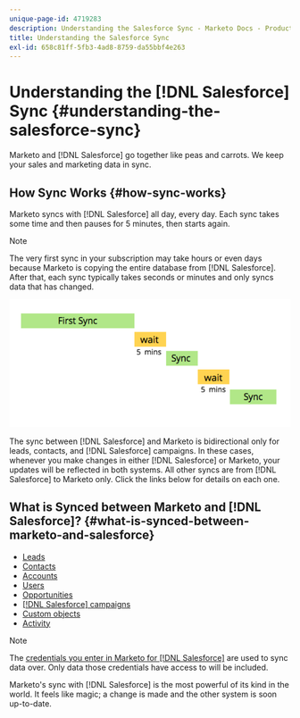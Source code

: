 ```yaml
---
unique-page-id: 4719283
description: Understanding the Salesforce Sync - Marketo Docs - Product Documentation
title: Understanding the Salesforce Sync
exl-id: 658c81ff-5fb3-4ad8-8759-da55bbf4e263
---
```

# Understanding the [!DNL Salesforce] Sync {#understanding-the-salesforce-sync}

Marketo and [!DNL Salesforce] go together like peas and carrots. We keep your sales and marketing data in sync.

## How Sync Works {#how-sync-works}

Marketo syncs with [!DNL Salesforce] all day, every day. Each sync takes some time and then pauses for 5 minutes, then starts again.

>[!NOTE]
>
>The very first sync in your subscription may take hours or even days because Marketo is copying the entire database from [!DNL Salesforce]. After that, each sync typically takes seconds or minutes and only syncs data that has changed.

![](assets/sync-illustration.png)

The sync between [!DNL Salesforce] and Marketo is bidirectional only for leads, contacts, and [!DNL Salesforce] campaigns. In these cases, whenever you make changes in either [!DNL Salesforce] or Marketo, your updates will be reflected in both systems. All other syncs are from [!DNL Salesforce] to Marketo only. Click the links below for details on each one.

## What is Synced between Marketo and [!DNL Salesforce]? {#what-is-synced-between-marketo-and-salesforce}

* [Leads](/help/marketo/product-docs/crm-sync/salesforce-sync/sfdc-sync-details/sfdc-sync-lead-sync.md)
* [Contacts](/help/marketo/product-docs/crm-sync/salesforce-sync/sfdc-sync-details/sfdc-sync-contact-sync.md)
* [Accounts](/help/marketo/product-docs/crm-sync/salesforce-sync/sfdc-sync-details/sfdc-sync-account-sync.md)
* [Users](/help/marketo/product-docs/crm-sync/salesforce-sync/sfdc-sync-details/sfdc-sync-lead-account-owner-sync.md)
* [Opportunities](/help/marketo/product-docs/crm-sync/salesforce-sync/sfdc-sync-details/sfdc-sync-opportunity-sync.md)
* [[!DNL Salesforce] campaigns](/help/marketo/product-docs/crm-sync/salesforce-sync/sfdc-sync-details/sfdc-sync-campaign-sync.md)
* [Custom objects](/help/marketo/product-docs/crm-sync/salesforce-sync/sfdc-sync-details/sfdc-sync-custom-object-sync.md)
* [Activity](/help/marketo/product-docs/crm-sync/salesforce-sync/sfdc-sync-details/sfdc-sync-activity-sync.md)

>[!NOTE]
>
>The [credentials you enter in Marketo for [!DNL Salesforce]](/help/marketo/product-docs/crm-sync/salesforce-sync/setup/enterprise-unlimited-edition/step-2-of-3-create-a-salesforce-user-for-marketo-enterprise-unlimited.md) are used to sync data over. Only data those credentials have access to will be included.

Marketo's sync with [!DNL Salesforce] is the most powerful of its kind in the world. It feels like magic; a change is made and the other system is soon up-to-date.
